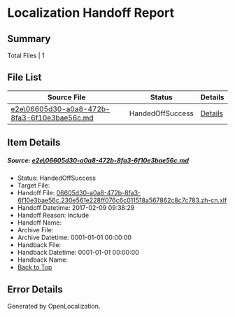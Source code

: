 # <a name='report-top'></a> Localization Handoff Report

## Summary
 Total Files | 1

## File List
 Source File | Status | Details 
 ----------- | ------ | ------- 
 [e2e\06605d30-a0a8-472b-8fa3-6f10e3bae56c.md](https://github.com/OpenLocalizationTestOrg/ol-test0/blob/b39017e925f9d4d46f81adf0766e66157070c3a2/e2e/06605d30-a0a8-472b-8fa3-6f10e3bae56c.md) | HandedOffSuccess | [Details](#166fbd335b096529271cc09b1e51d253d98c92b31)

## Item Details
##### <a name='166fbd335b096529271cc09b1e51d253d98c92b31'></a> Source: [e2e\06605d30-a0a8-472b-8fa3-6f10e3bae56c.md](https://github.com/OpenLocalizationTestOrg/ol-test0/blob/b39017e925f9d4d46f81adf0766e66157070c3a2/e2e/06605d30-a0a8-472b-8fa3-6f10e3bae56c.md)
* Status: HandedOffSuccess
* Target File: 
* Handoff File: [06605d30-a0a8-472b-8fa3-6f10e3bae56c.230e561e228ff076c6c011518a567862c8c7c783.zh-cn.xlf](https://github.com/OpenLocalizationTestOrg/ol-test0-handoff/blob/f5f096ab37a45dad5d54a975e35cf69b7dcdf4c3/ol-handoff/OpenLocalizationTestOrg/ol-test0-zhcn/shujia/ht/06605d30-a0a8-472b-8fa3-6f10e3bae56c.230e561e228ff076c6c011518a567862c8c7c783.zh-cn.xlf)
* Handoff Datetime: 2017-02-09 09:38:29
* Handoff Reason: Include
* Handoff Name: 
* Archive File: 
* Archive Datetime: 0001-01-01 00:00:00
* Handback File: 
* Handback Datetime: 0001-01-01 00:00:00
* Handback Name: 
* [Back to Top](#report-top)


## Error Details

Generated by OpenLocalization.

